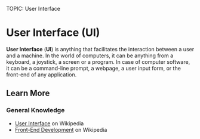 TOPIC: User Interface

# User Interface (UI)

**User Interface** (**UI**) is anything that facilitates the interaction between a user and a machine.
In the world of computers, it can be anything from a keyboard, a joystick, a screen or a program.
In case of computer software, it can be a command-line prompt, a webpage, a user input form,
or the front-end of any application.

## Learn More

### General Knowledge

- [User Interface](https://en.wikipedia.org/wiki/User_interface) on Wikipedia
- [Front-End Development](https://en.wikipedia.org/wiki/Front_end_development) on Wikipedia
